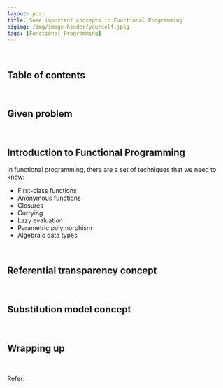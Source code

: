 ```yaml
---
layout: post
title: Some important concepts in Functional Programming
bigimg: /img/image-header/yourself.jpeg
tags: [Functional Programming]
---
```





<br>

## Table of contents





<br>

## Given problem






<br>

## Introduction to Functional Programming

In functional programming, there are a set of techniques that we need to know:
- First-class functions
- Anonymous functions
- Closures
- Currying
- Lazy evaluation
- Parametric polymorphism
- Algebraic data types




<br>

## Referential transparency concept





<br>

## Substitution model concept




<br>

## Wrapping up




<br>

Refer:

[]()